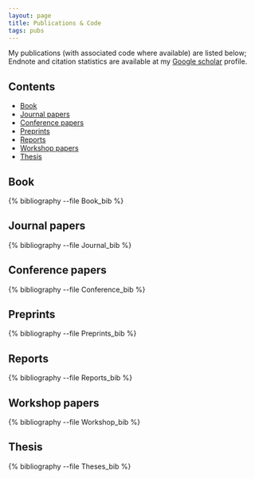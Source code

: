 ```yaml
---
layout: page
title: Publications & Code
tags: pubs
---
```


My publications (with associated code where available) are listed below; Endnote and citation statistics are available at my [Google scholar](http://scholar.google.co.uk/citations?user=iTNcAakAAAAJ)
profile.

## Contents

* [Book](#Book)
* [Journal papers](#Journal)
* [Conference papers](#Conference)
* [Preprints](#Preprints)
* [Reports](#Reports)
* [Workshop papers](#Workshop)
* [Thesis](#Thesis)

## <a name="Book">Book</a>

{% bibliography --file Book_bib %}

## <a name="Journal">Journal papers</a>

{% bibliography --file Journal_bib %}

## <a name="Conference">Conference papers</a>

{% bibliography --file Conference_bib %}

## <a name="Preprints">Preprints</a>

{% bibliography --file Preprints_bib %}

## <a name="Reports">Reports</a>

{% bibliography --file Reports_bib %}

## <a name="Workshop">Workshop papers</a>

{% bibliography --file Workshop_bib %}

## <a name="Thesis">Thesis</a>

{% bibliography --file Theses_bib %}

